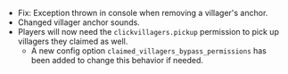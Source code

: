 - Fix: Exception thrown in console when removing a villager's anchor.
- Changed villager anchor sounds.
- Players will now need the `clickvillagers.pickup` permission to pick up
villagers they claimed as well.
  - A new config option `claimed_villagers_bypass_permissions` has been
  added to change this behavior if needed.